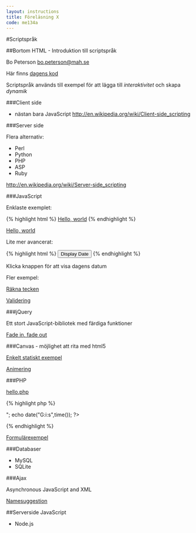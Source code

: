 ```yaml
---
layout: instructions
title: Föreläsning X
code: me134a
---
```


<script type="text/javascript">
function displayDate()
{
document.getElementById("demo").innerHTML=Date();
}
</script>


#Scriptspråk

##Bortom HTML - Introduktion till scriptspråk

Bo Peterson bo.peterson@mah.se

Här finns <a href="http://ddwap.mah.se/k3bope/me119a/2012/scriptinhopp/allkod.zip">dagens kod</a>

Scriptspråk används till exempel för att lägga till *interaktivitet* och skapa *dynamik*

###Client side
    
- nästan bara JavaScript <a href="http://en.wikipedia.org/wiki/Client-side_scripting">http://en.wikipedia.org/wiki/Client-side_scripting</a>

###Server side
  
Flera alternativ:
  
- Perl
- Python
- PHP
- ASP
- Ruby
  
<a href="http://en.wikipedia.org/wiki/Server-side_scripting">http://en.wikipedia.org/wiki/Server-side_scripting</a>

###JavaScript
      
Enklaste exemplet:

{% highlight html %}
<a href="javascript:alert('Hello, world!')">Hello, world</a>
{% endhighlight %}

 <a href="javascript:alert('Hello, world!')">Hello, world</a><br />
 
       
        
Lite mer avancerat:

{% highlight html %}
<button type="button" onclick="displayDate()">Display Date</button></div>
{% endhighlight %}

<div id="demo">Klicka knappen för att visa dagens datum</div>
        
Fler exempel:

<a href="http://ddwap.mah.se/k3bope/me119a/2012/scriptinhopp/kvitter.html">Räkna tecken</a>
        
<a href="http://ddwap.mah.se/k3bope/me119a/2012/scriptinhopp/telefonvalidering.html">Validering</a>

  
  
###jQuery

Ett stort JavaScript-bibliotek med färdiga funktioner
      
<a href="http://ddwap.mah.se/k3bope/me119a/2012/scriptinhopp/jquerytest.html">Fade in, fade out</a>
  
###Canvas - möjlighet att rita med html5
      
<a href="http://ddwap.mah.se/k3bope/me119a/2012/scriptinhopp/canvas.html">Enkelt statiskt exempel</a>
      
<a href="http://ddwap.mah.se/k3bope/me119a/2012/scriptinhopp/http://www.djallo.se/hunden/game4.html">Animering</a>
  
###PHP

<a href="http://ddwap.mah.se/k3bope/me119a/2012/scriptinhopp/hello.php">hello.php</a>

{% highlight php %}
<?php
echo "Hello world <br>";
echo date("G:i:s",time());
?>
{% endhighlight %}
      
      
      
<a href="http://ddwap.mah.se/k3bope/me119a/2012/scriptinhopp/form.html">Formulärexempel</a>
 
  
  
###Databaser

- MySQL
- SQLite
  

###Ajax

Asynchronous JavaScript and XML
     
<a href="http://ddwap.mah.se/k3bope/me119a/2012/scriptinhopp/namesuggestion.html">Namesuggestion</a>
  
  
##Serverside JavaScript
      
- Node.js
  

